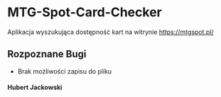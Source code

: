 # MTG-Spot-Card-Checker
Aplikacja wyszukująca dostępność kart na witrynie <https://mtgspot.pl/>

## Rozpoznane Bugi
- Brak możliwości zapisu do pliku
#### Hubert Jackowski
